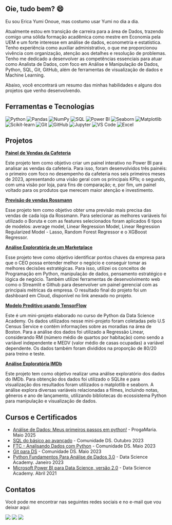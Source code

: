 ## Oie, tudo bem? 😄

Eu sou Erica Yumi Onoue, mas costumo usar Yumi no dia a dia.

Atualmente estou em transição de carreira para a área de Dados, trazendo comigo uma sólida formação acadêmica como mestre em Economia pela UEM e um forte interesse em análise de dados, econometria e estatística.
Tenho experiência como auxiliar administrativo, o que me proporcionou vivência com organização, atenção aos detalhes e resolução de problemas.
Tenho me dedicado a desenvolver as competências essenciais para atuar como Analista de Dados, com foco em Análise e Manipulação de Dados, Python, SQL, Git, GitHub, além de ferramentas de visualização de dados e Machine Learning.

Abaixo, você encontrará um resumo das minhas habilidades e alguns dos projetos que venho desenvolvendo.

## Ferramentas e Tecnologias
![Python](https://img.shields.io/badge/Python-3776AB?style=for-the-badge&logo=python&logoColor=white)
![Pandas](https://img.shields.io/badge/Pandas-150458?style=for-the-badge&logo=pandas&logoColor=white)
![NumPy](https://img.shields.io/badge/NumPy-013243?style=for-the-badge&logo=numpy&logoColor=white)
![SQL](https://img.shields.io/badge/SQL-4479A1?style=for-the-badge&logo=postgresql&logoColor=white)
![Power BI](https://img.shields.io/badge/PowerBI-F2C811?style=for-the-badge&logo=powerbi&logoColor=black)
![Seaborn](https://img.shields.io/badge/Seaborn-3776AB?style=for-the-badge&logo=python&logoColor=white)
![Matplotlib](https://img.shields.io/badge/Matplotlib-11557C?style=for-the-badge&logo=python&logoColor=white)
![Scikit-learn](https://img.shields.io/badge/Scikit--learn-F7931E?style=for-the-badge&logo=scikit-learn&logoColor=white)
![Git](https://img.shields.io/badge/Git-F05032?style=for-the-badge&logo=git&logoColor=white)
![GitHub](https://img.shields.io/badge/GitHub-100000?style=for-the-badge&logo=github&logoColor=white)
![Jupyter](https://img.shields.io/badge/Jupyter-F37626?style=for-the-badge&logo=jupyter&logoColor=white)
![VS Code](https://img.shields.io/badge/VSCode-007ACC?style=for-the-badge&logo=visual-studio-code&logoColor=white)
![Excel](https://img.shields.io/badge/Excel-217346?style=for-the-badge&logo=microsoft-excel&logoColor=white)

## Projetos

**[Painel de Vendas da Cafeteria](https://github.com/YumiiOnoue/Coffee_shop_sales_EDA)**

Este projeto tem como objetivo criar um painel interativo no Power BI para analisar as vendas da cafeteria. Para isso, foram desenvolvidos três painéis: o primeiro com foco no desempenho da cafeteria nos seis primeiros meses de 2023, apresentando uma visão geral com os principais KPIs; o segundo, com uma visão por loja, para fins de comparação; e, por fim, um painel voltado para os produtos que merecem maior atenção e investimento.

**[Previsão de vendas Rossmann](https://github.com/YumiiOnoue/sales_prediction_Rossmann)**

Esse projeto tem como objetivo obter uma previsão mais precisa das vendas de cada loja da Rossmann. Para selecionar as melhores variáveis foi utilizado o Boruta e com as features selecionados foram aplicados 6 tipos de modelos: average model, Linear Regression Model, Linear Regression Regularized Model - Lasso, Random Forest Regressor e o XGBoost Regressor. 

**[Análise Exploratória de um Marketplace](https://github.com/YumiiOnoue/projeto_fome_zero)**

Esse projeto teve como objetivo identificar pontos chaves da empresa para que o CEO possa entender melhor o negócio e conseguir tomar as melhores decisões estratégicas. 
Para isso, utilizei os conceitos de Programação em Python, manipulação de dados, pensamento estratégico e lógica de negócio. Também utilizei ferramentas de desenvolvimento web como o Streamlit e Github para desenvolver um painel gerencial com as principais métricas da empresa.
O resultado final do projeto foi um dashboard em Cloud, disponível no link anexado no projeto.

**[Modelo Preditivo usando TensorFlow](https://github.com/YumiiOnoue/modelo_preditiva_tensorflow)**

Este é um mini-projeto elaborado no curso de Python da Data Science Academy. Os dados utilizados nesse mini-projeto foram coletadas pelo U.S Census Service e contém informações sobre as moradias na área de Boston. Para a análise dos dados foi utilizado a Regressão Linear, considerando RM (número médio de quartos por habitação) como sendo a variável independente e MEDV (valor médio de casas ocupadas) a variável dependente. Os dados também foram divididos na proporção de 80/20 para treino e teste.

**[Análise Exploratória IMDb](https://github.com/YumiiOnoue/IMDB_ExploratoryAnalysis)**

Este projeto tem como objetivo realizar uma análise exploratório dos dados do IMDb. Para obtenção dos dados foi utilizado o SQLite e para visualização dos resultados foram utilizados o matplotlib e seaborn. A análise explora diversas variáveis relacionadas a filmes, incluindo notas, gêneros e ano de lançamento, utilizando bibliotecas do ecossistema Python para manipulação e visualização de dados.

## Cursos e Certificados

* [Análise de Dados: Meus primeiros passos em python!](https://euprogramo.thinkific.com/certificates/til5hiwht9) - ProgaMaria. Maio 2025
* [SQL do básico ao avançado](https://drive.google.com/file/d/1ADLULh1qbYPolf3K3pLgEEibwJTS1Aq6/view?usp=sharing) - Comunidade DS. Outubro 2023
* [FTC - Analisando Dados com Python](https://e-certificado.com/e?c=1698554AF2B08F2311261830) - Comunidade DS. Maio 2023
* [Git para DS](https://e-certificado.com/e?c=1711988A33C74D4411261830) -  Comunidade DS. Maio 2023
* [Python Fundamentos Para Análise de Dados 3.0](https://drive.google.com/file/d/14XukkEHdU3XxLgDjvHBCGH67Dko8li2E/view?usp=sharing) - Data Science Academy. Janeiro 2023
* [Microsoft Power BI para Data Science, versão 2.0](https://drive.google.com/file/d/1tNgatJzTNR04tyIPpo67vRWwolr5NQiF/view?usp=sharing) - Data Science Academy. Abril 2021

## Contatos

Você pode me encontrar nas seguintes redes sociais e no e-mail que vou deixar aqui:
<div> 
 
  <a href="https://instagram.com/yumiionoue" target="_blank"><img src="https://img.shields.io/badge/-Instagram-%23E4405F?style=for-the-badge&logo=instagram&logoColor=white" target="_blank"></a>
  <a href="https://www.linkedin.com/in/ericayumionoue" target="_blank"><img src="https://img.shields.io/badge/-LinkedIn-%230077B5?style=for-the-badge&logo=linkedin&logoColor=white" target="_blank"></a> 
  <a href = "mailto:eyumiio@gmail.com"><img src="https://img.shields.io/badge/-Gmail-%23333?style=for-the-badge&logo=gmail&logoColor=white" target="_blank"></a>

</div>
